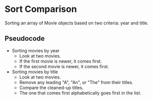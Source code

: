 # Sort Comparison

  Sorting an array of Movie objects based on two criteria: year and title.

## Pseudocode

- Sorting movies by year
  - Look at two movies.
  - If the first movie is newer, it comes first.
  - If the second movie is newer, it comes first.
- Sorting movies by title
  - Look at two movies.
  - Remove any leading "A", "An", or "The" from their titles.
  - Compare the cleaned-up titles.
  - The one that comes first alphabetically goes first in the list.
